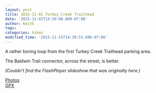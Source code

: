 ```yaml
---
layout: post
title: 2015-11-01 Turkey Creek Trailhead
date: '2015-11-01T14:39:00.000-07:00'
author: Keith
tags: 
categories: hikes
modified_time: '2015-11-15T14:39:53.606-07:00'
---
```


A rather boring loop from the first Turkey Creek Trailhead parking area.

The Baldwin Trail connector, across the street, is better.

*(Couldn't find the FlashPlayer slideshow that was originally here.)*
  
[Photos](https://goo.gl/photos/52Nys39fZEQ1Cvoh7)  
[GPX](https://drive.google.com/file/d/0B05YxhE9Av-PclJScnBqQWVFQWs/view?usp=sharing)  
